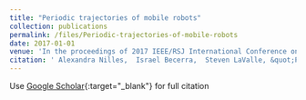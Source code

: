 ```yaml
---
title: "Periodic trajectories of mobile robots"
collection: publications
permalink: /files/Periodic-trajectories-of-mobile-robots
date: 2017-01-01
venue: 'In the proceedings of 2017 IEEE/RSJ International Conference on Intelligent Robots and Systems (IROS)'
citation: ' Alexandra Nilles,  Israel Becerra,  Steven LaValle, &quot;Periodic trajectories of mobile robots.&quot; In the proceedings of 2017 IEEE/RSJ International Conference on Intelligent Robots and Systems (IROS), 2017.'
---
```

Use [Google Scholar](https://scholar.google.com/scholar?q=Periodic+trajectories+of+mobile+robots){:target="_blank"} for full citation
